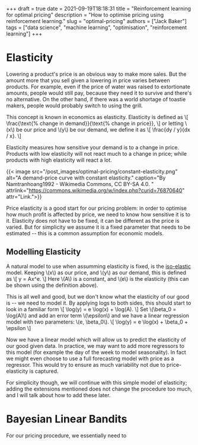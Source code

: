 +++ 
draft = true
date = 2021-09-19T18:18:31
title = "Reinforcement learning for optimal pricing"
description = "How to optimise pricing using reinforcement learning."
slug = "optimal-pricing"
authors = ["Jack Baker"]
tags = ["data science", "machine learning", "optimisation", "reinforcement learning"]
+++


# Elasticity

Lowering a product's price is an obvious way to make more sales. But the amount more that you sell given a lowering in price varies between products. For example, even if the price of water was raised to extortionate amounts, people would still pay, because they need it to survive and there's no alternative. On the other hand, if there was a world shortage of toastie makers, people would probably switch to using the grill.

This concept is known in economics as elasticity. Elasticity is defined as
\\[
    \frac{\text{% change in demand}}{\text{% change in price}},
\\]
or letting \\(x\\) be our price and \\(y\\) be our demand, we define it as
\\[
    \frac{dy / y}{dx / x}.
\\]

Elasticity measures how sensitive your demand is to a change in price. Products with low elasticity will not react much to a change in price; while products with high elasticity will react a lot.

{{< image src="/post_images/optimal-pricing/constant-elasticity.png" alt="A demand-price curve with constant elasticity." caption="By Namtranhoang1992 - Wikimedia Commons, CC BY-SA 4.0. " attrlink="https://commons.wikimedia.org/w/index.php?curid=76870640" attr="Link.">}}

Price elasticity is a good start for our pricing problem: in order to optimise how much profit is affected by price, we need to know how sensitive it is to it. Elasticity does not have to be fixed, it can be different as the price is varied. But for simplicity we assume it is a fixed parameter that needs to be estimated -- this is a common assumption for economic models.


## Modelling Elasticity

A natural model to use when assumming elasticity is fixed, is the [iso-elastic](https://en.wikipedia.org/wiki/Isoelastic_function) model. Keeping \\(x\\) as our price, and \\(y\\) as our demand, this is defined as
\\[
    y = Ax^e.
\\]
Here \\(A\\) is a constant, and \\(e\\) is the elasticity (this can be shown using the definition above).

This is all well and good, but we don't know what the elasticity of our good is -- we need to model it. By applying logs to both sides, this should start to look in a familiar form
\\[
    \log(y) = e \log(x) + \log(A).
\\]
Set \\(\beta_0 = \log(A)\\) and add an error term \\(\epsilon\\) and we have a linear regression model with two parameters: \\(e, \beta_0\\).
\\[
    \log(y) = e \log(x) + \beta_0 + \epsilon
\\]

Now we have a linear model which will allow us to predict the elasticity of our good given data. In practice, we may want to add more regressors to this model (for example the day of the week to model seasonality). In fact we might even choose to use a full forecasting model with price as a regressor. This would try to ensure as much variability not due to price-elasticity is captured.

For simplicity though, we will continue with this simple model of elasticity; adding the extensions mentioned does not change the procedure too much, and I will talk about how to add these later.


# Bayesian Linear Bandits


For our pricing procedure, we essentially need to 